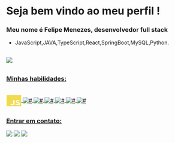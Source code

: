 ##  
<h1>Seja bem vindo ao meu perfil !</h1>
<h3>Meu nome é Felipe Menezes, desenvolvedor full stack</h3>


- JavaScript,JAVA,TypeScript,React,SpringBoot,MySQL,Python.

##
<div><!--informações das liguagens mais usadas-->
<a href="https://github.com/felipmz">
<img height="180em" src="https://github-readme-stats.vercel.app/api/top-langs/?username=felipmz&layout=compact&langs_count=7&theme=dracula"/>
  
<!--<img height="180em" src="https://github-readme-stats.vercel.app/api?username=felipmz&show_icons=true&theme=dracula&include_all_commits=true&count_private=true"/>
</div>--> 
<div> 
  
 ##
<div style="display: inline_block"><h3>Minhas habilidades:</h3><br><!--emojis das liguagens que trabalho-->
  
  <img align="center" alt="#" height="30" width="40" src="https://raw.githubusercontent.com/devicons/devicon/master/icons/javascript/javascript-plain.svg">
  <img align="center" alt="#" width="30" src="https://static-00.iconduck.com/assets.00/typescript-icon-icon-2048x2048-2rhh1z66.png">
  <img align="center" alt="#" width="33" src="https://cdn4.iconfinder.com/data/icons/logos-3/600/React.js_logo-512.png">
  <img align="center" alt="#" height="30" width="40" src="https://spring.io/img/projects/spring-boot.svg">
  <img align="center" alt="#" height="30" width="35" src="https://cdn-icons-png.flaticon.com/512/226/226777.png">
  <img align="center" alt="#" height="30" width="35" src="https://cdn-icons-png.flaticon.com/512/5968/5968313.png">
  <img align="center" alt="#" width="35" src="https://images.icon-icons.com/1508/PNG/512/python_104451.png">

</div>

 ##

<h3>Entrar em contato:</h3>
<div><!--botões para contato\redes sociais-->
  
  <a href = "mailto:felipems.oficial@gmail.com"><img src="https://img.shields.io/badge/-Gmail-%23333?style=for-the-badge&logo=gmail&logoColor=white" target="_blank"></a>
  <a href="https://www.linkedin.com/in/felipe-menezes-67a416236/" target="_blank"><img src="https://img.shields.io/badge/-LinkedIn-%230077B5?style=for-the-badge&logo=linkedin&logoColor=white" target="_blank"></a>
  <a href="https://www.linkedin.com/in/felipe-menezes-67a416236/" target="_blank"><img src="https://felipemenezes.vercel.app/" target="_blank"></a>
  
</div>

